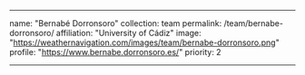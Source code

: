 ---

name: "Bernabé Dorronsoro"
collection: team
permalink: /team/bernabe-dorronsoro/
affiliation: "University of Cádiz"
image: "https://weathernavigation.com/images/team/bernabe-dorronsoro.png"
profile: "https://www.bernabe.dorronsoro.es/"
priority: 2

---